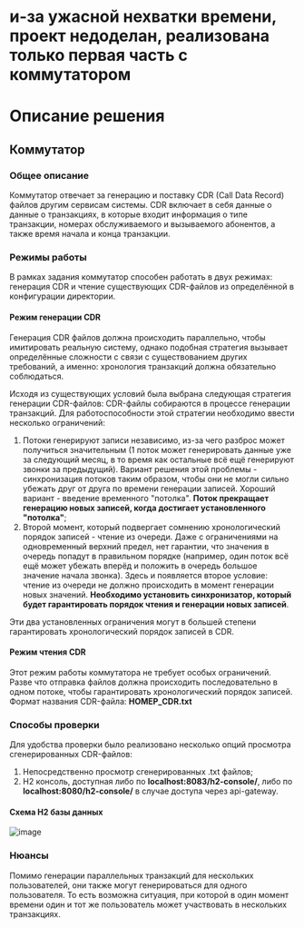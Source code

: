 # и-за ужасной нехватки времени, проект недоделан, реализована только первая часть с коммутатором

# Описание решения
## Коммутатор
### Общее описание
Коммутатор отвечает за генерацию и поставку CDR (Call Data Record) файлов другим сервисам системы. CDR включает в себя данные о данные о транзакциях, в которые входит информация о типе транзакции, номерах обслуживаемого и вызываемого абонентов, а также время начала и конца транзакции.

### Режимы работы
В рамках задания коммутатор способен работать в двух режимах: генерация CDR и чтение существующих CDR-файлов из определённой в конфигурации директории.

#### Режим генерации CDR
Генерация CDR файлов должна происходить параллельно, чтобы имитировать реальную систему, однако подобная стратегия вызывает определённые сложности с связи с существованием других требований, а именно: хронология транзакций должна обязательно соблюдаться.

Исходя из существующих условий была выбрана следующая стратегия генерации CDR-файлов:
CDR-файлы собираются в процессе генерации транзакций. Для работоспособности этой стратегии необходимо ввести несколько ограничений:
1. Потоки генерируют записи независимо, из-за чего разброс может получиться значительным (1 поток может генерировать данные уже за следующий месяц, в то время как остальные всё ещё генерируют звонки за предыдущий). Вариант решения этой проблемы - синхронизация потоков таким образом, чтобы они не могли сильно убежать друг от друга по времени генерации записей. Хороший вариант - введение временного "потолка". **Поток прекращает генерацию новых записей, когда достигает установленного "потолка"**;
2. Второй момент, который подвергает сомнению хронологический порядок записей - чтение из очереди. Даже с ограничениями на одновременный верхний предел, нет гарантии, что значения в очередь попадут в правильном порядке (например, один поток всё ещё может убежать вперёд и положить в очередь большое значение начала звонка). Здесь и появляется второе условие: чтение из очереди не должно происходить в момент генерации новых значений. **Необходимо установить синхронизатор, который будет гарантировать порядок чтения и генерации новых записей**.

Эти два установленных ограничения могут в большей степени гарантировать хронологический порядок записей в CDR.

#### Режим чтения CDR
Этот режим работы коммутатора не требует особых ограничений. Разве что отправка файлов должна происходить последовательно в одном потоке, чтобы гарантировать хронологический порядок записей.
Формат названия CDR-файла: **НОМЕР_CDR.txt**

### Способы проверки
Для удобства проверки было реализовано несколько опций просмотра сгенерированных CDR-файлов:
1. Непосредственно просмотр сгенерированных .txt файлов;
2. H2 консоль, доступная либо по **localhost:8083/h2-console/**, либо по **localhost:8080/h2-console/** в случае доступа через api-gateway.

#### Схема H2 базы данных
![image](https://github.com/ShipIM/nexign-project/assets/92543908/0e6efa05-5f91-4c92-846b-89fc4926b7f3)

### Нюансы
Помимо генерации параллельных транзакций для нескольких пользователей, они также могут генерироваться для одного пользователя. То есть возможна ситуация, при которой в один момент времени один и тот же пользователь может участвовать в нескольких транзакциях. 
